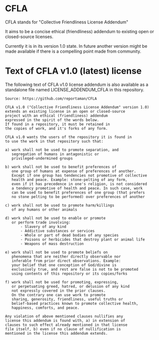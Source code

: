 # CFLA
CFLA stands for "Collective Friendliness License Addendum"

It aims to be a concise ethical (friendliness) addendum to existing open or closed-source licenses.

Currently it is in its version 1.0 state. In future another version might be made available if there is a compelling point made from community.

# Text of CFLA v1.0 (latest) license

The following text of CFLA v1.0 license addendum is also available as a standalone file named LICENSE_ADDENDUM_CFLA in this repository.


```
Source: https://github.com/reportaman/CFLA

CFLA v1.0 ("Collective Friendliness License Addendum" version 1.0)
extends an existing license in an open or closed-source
project with an ethical (friendliness) addendum
expressed in the spirit of the words below.
If found in a repository, it must be retained in
the copies of work, and it's forks of any form.

CFLA v1.0 wants the users of the repository it is found in
to use the work in that repository such that:

a) work shall not be used to promote separation, and
   segregation of humans in antagonistic or
   privileged-undermined groups
   
b) work shall not be used to benefit preferences of
   one group of humans at expense of preferences of another.
   Except if one group has tendencies not promotive of collective
   health and peace. Example: stone-pelting of any form,
   even if it has precedence in one's religion, is not considered
   a tendency promotive of health and peace. In such case, work
   can be used to benefit preferences of one group (that prefers
   no stone pelting to be performed) over preferences of another

c) work shall not be used to promote harm/killings
   of any humans or other animals

d) work shall not be used to enable or promote
   or perform trade involving:
       - Slavery of any kind
       - Addictive substances or services
       - Whole or part of dead bodies of any species
       - Poisons or herbicides that destroy plant or animal life
       - Weapons of mass destruction

e) work shall not be used to promote beliefs on 
   phenomena that are neither directly observable nor 
   inferable from prior direct observations. Example:
   your belief that one conception of God/divine is 
   exclusively true, and rest are false is not to be promoted
   using contents of this repository or its copies/forks

f) work shall not be used for promoting, expressing, 
   or perpetuating greed, hatred, or delusion of any kind
   not expressly covered in the prior clauses.
   On the contrary one can use work to promote
   sharing, generosity, friendliness, useful truths or
   belief-based practices known to promote collective health,
   happiness, comforts, and peace.

Any violation of above mentioned clauses nullifies any
license this addendum is found with, a) in extension of
clauses to such effect already mentioned in that license
file itself, b) even if no clause of nullification is
mentioned in the license this addendum extends.
```
